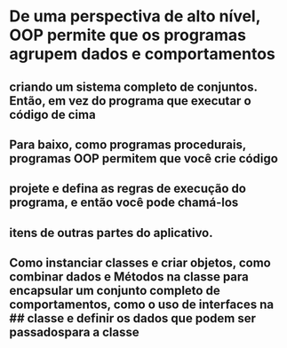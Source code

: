 # De uma perspectiva de alto nível, OOP permite que os programas agrupem dados e comportamentos
## criando um sistema completo de conjuntos. Então, em vez do programa que executar o código de cima
## Para baixo, como programas procedurais, programas OOP permitem que você crie código
## projete e defina as regras de execução do programa, e então você pode chamá-los
## itens de outras partes do aplicativo.

## Como instanciar classes e criar objetos, como combinar dados e Métodos na classe para encapsular um conjunto completo de comportamentos, como o uso de interfaces na ## classe e definir os dados que podem ser passados ​​para a classe
